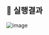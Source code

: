 ## 📁 실행결과
![image](https://user-images.githubusercontent.com/49020567/131949906-1cdd8dc7-e405-436f-97fc-523f12cd1c59.png)

